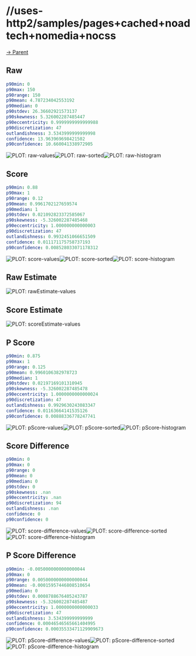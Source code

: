 
# //uses-http2/samples/pages+cached+noadtech+nomedia+nocss

[→ Parent](../..)


## Raw


```yaml
p90min: 0
p90max: 150
p90range: 150
p90mean: 4.787234042553192
p90median: 0
p90stdev: 26.36602921573137
p90skewness: 5.326002287485447
p90eccentricity: 0.9999999999999988
p90discretization: 47
outlandishness: 3.5343999999999998
confidence: 13.963969698421502
p90confidence: 10.660041338972905

```

![PLOT: raw-values](./raw/values.svg)![PLOT: raw-sorted](./raw/sorted.svg)![PLOT: raw-histogram](./raw/histogram.svg)
## Score


```yaml
p90min: 0.88
p90max: 1
p90range: 0.12
p90mean: 0.9961702127659574
p90median: 1
p90stdev: 0.021092823372585067
p90skewness: -5.326002287485468
p90eccentricity: 1.000000000000003
p90discretization: 47
outlandishness: 0.9932451066651509
confidence: 0.011171175758737193
p90confidence: 0.008528033071178312

```

![PLOT: score-values](./score/values.svg)![PLOT: score-sorted](./score/sorted.svg)![PLOT: score-histogram](./score/histogram.svg)
## Raw Estimate

![PLOT: rawEstimate-values](./rawEstimate/values.svg)
## Score Estimate

![PLOT: scoreEstimate-values](./scoreEstimate/values.svg)
## P Score


```yaml
p90min: 0.875
p90max: 1
p90range: 0.125
p90mean: 0.9960106382978723
p90median: 1
p90stdev: 0.02197169101310945
p90skewness: -5.326002287485478
p90eccentricity: 1.0000000000000024
p90discretization: 47
outlandishness: 0.9929630243083347
confidence: 0.01163664141535126
p90confidence: 0.00888336778247741

```

![PLOT: pScore-values](./pScore/values.svg)![PLOT: pScore-sorted](./pScore/sorted.svg)![PLOT: pScore-histogram](./pScore/histogram.svg)
## Score Difference


```yaml
p90min: 0
p90max: 0
p90range: 0
p90mean: 0
p90median: 0
p90stdev: 0
p90skewness: .nan
p90eccentricity: .nan
p90discretization: 94
outlandishness: .nan
confidence: 0
p90confidence: 0

```

![PLOT: score-difference-values](./score-difference/values.svg)![PLOT: score-difference-sorted](./score-difference/sorted.svg)![PLOT: score-difference-histogram](./score-difference/histogram.svg)
## P Score Difference


```yaml
p90min: -0.0050000000000000044
p90max: 0
p90range: 0.0050000000000000044
p90mean: -0.00015957446808510654
p90median: 0
p90stdev: 0.0008788676405243787
p90skewness: -5.326002287485487
p90eccentricity: 1.0000000000000033
p90discretization: 47
outlandishness: 3.534399999999999
confidence: 0.00046546565661404995
p90confidence: 0.00035533471129909673

```

![PLOT: pScore-difference-values](./pScore-difference/values.svg)![PLOT: pScore-difference-sorted](./pScore-difference/sorted.svg)![PLOT: pScore-difference-histogram](./pScore-difference/histogram.svg)